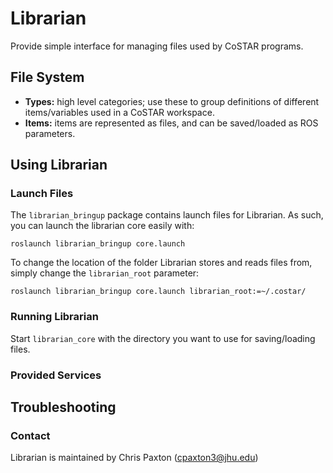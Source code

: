 # Librarian

Provide simple interface for managing files used by CoSTAR programs.

## File System

- **Types:** high level categories; use these to group definitions of different items/variables used in a CoSTAR workspace.
- **Items:** items are represented as files, and can be saved/loaded as ROS parameters.

## Using Librarian

### Launch Files

The `librarian_bringup` package contains launch files for Librarian. As such, you can launch the librarian core easily with:

```
roslaunch librarian_bringup core.launch
```

To change the location of the folder Librarian stores and reads files from, simply change the `librarian_root` parameter:

```
roslaunch librarian_bringup core.launch librarian_root:=~/.costar/
```

### Running Librarian

Start `librarian_core` with the directory you want to use for saving/loading files.

### Provided Services

## Troubleshooting

### Contact

Librarian is maintained by Chris Paxton (cpaxton3@jhu.edu)

